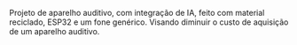 Projeto de aparelho auditivo, com integração de IA, feito com material reciclado, ESP32 e um fone genérico. Visando diminuir o custo de aquisição de um aparelho auditivo.
